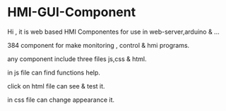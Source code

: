# HMI-GUI-Component
Hi , it is web based HMI Componentes for use in web-server,arduino &amp; ...

384 component for make monitoring , control & hmi programs.

any component include three files js,css & html.

in js file can find functions help.

click on html file can see & test it.

in css file can change appearance it.

